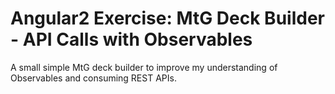 # Angular2 Exercise: MtG Deck Builder - API Calls with Observables
A small simple MtG deck builder to improve my understanding of Observables and consuming REST APIs.
